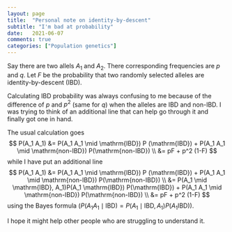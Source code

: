 ```yaml
---
layout: page
title:  "Personal note on identity-by-descent"
subtitle: "I'm bad at probability"
date:	2021-06-07
comments: true
categories: ["Population genetics"]
---
```


Say there are two allels $A_1$ and $A_2$.
There corresponding frequencies are $p$ and $q$.
Let $F$ be the probability that two randomly selected alleles are identity-by-descent (IBD).

Calculating IBD probability was always confusing to me because of the difference of $p$ and $p^2$ (same for $q$) when the alleles are IBD and non-IBD.
I was trying to think of an additional line that can help go through it and finally got one in hand.

The usual calculation goes
$$
P(A_1 A_1) &= P(A_1 A_1 \mid \mathrm{IBD}) P (\mathrm{IBD}) + P(A_1 A_1 \mid \mathrm{non-IBD}) P(\mathrm{non-IBD}) \\
			  &= pF + p^2 (1-F)
$$
while I have put an additional line
$$
P(A_1 A_1) &= P(A_1 A_1 \mid \mathrm{IBD}) P (\mathrm{IBD}) + P(A_1 A_1 \mid \mathrm{non-IBD}) P(\mathrm{non-IBD}) \\
			  &= P(A_1 \mid \mathrm{IBD}, A_1)P(A_1 \mathrm{IBD}) P(\mathrm{IBD}) + P(A_1 A_1 \mid \mathrm{non-IBD}) P(\mathrm{non-IBD}) \\
			  &= pF + p^2 (1-F)
$$
using the Bayes formula ($P(A_1 A_1 \mid \mathrm{IBD}) = P(A_1 \mid \mathrm{IBD}, A_1)P(A_1 \mathrm{IBD})$).

I hope it might help other people who are struggling to understand it.







